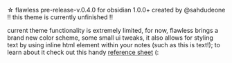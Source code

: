 ☆ flawless pre-release-v.0.4.0 for obsidian 1.0.0+ 
  created by @sahdudeone
  !! this theme is currently unfinished !!

  current theme functionality is extremely limited,
  for now, flawless brings a brand new color scheme, some small ui tweaks, it also allows for styling text by using inline html element within your notes (such as <span>this is text!</span>); to learn about it check out this handy [reference sheet](https://publish.obsidian.md/sahdudeone/%E2%98%86+flawless/%E2%98%86+flawless+styling+guide) (:
